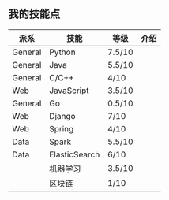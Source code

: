 ## 我的技能点

|派系|技能|等级|介绍|
|--|--|--|--|
|General|Python|7.5/10||
|General|Java|5.5/10||
|General|C/C++|4/10|
|Web|JavaScript|3.5/10|
|General|Go|0.5/10||
|Web|Django|7/10||
|Web|Spring|4/10||
|Data|Spark|5.5/10||
|Data|ElasticSearch|6/10||
||机器学习|3.5/10||
||区块链|1/10||
